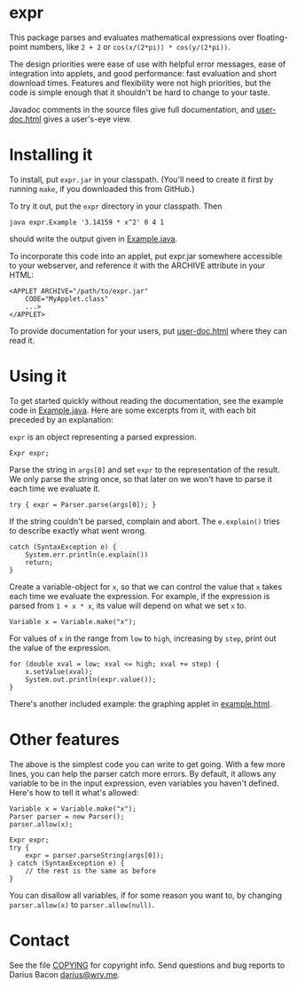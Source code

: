 expr
====

This package parses and evaluates mathematical expressions over
floating-point numbers, like `2 + 2` or `cos(x/(2*pi)) * cos(y/(2*pi))`.

The design priorities were ease of use with helpful error messages,
ease of integration into applets, and good performance: fast
evaluation and short download times.  Features and flexibility were
not high priorities, but the code is simple enough that it shouldn't
be hard to change to your taste.

Javadoc comments in the source files give full documentation, and
[user-doc.html](expr/blob/master/doc/user-doc.html) gives a user's-eye
view.


Installing it
=============

To install, put `expr.jar` in your classpath. (You'll need to create
it first by running `make`, if you downloaded this from GitHub.)

To try it out, put the `expr` directory in your classpath.  Then

	java expr.Example '3.14159 * x^2' 0 4 1

should write the output given in
[Example.java](expr/blob/master/expr/Example.java).

To incorporate this code into an applet, put expr.jar somewhere
accessible to your webserver, and reference it with the ARCHIVE
attribute in your HTML:

	<APPLET ARCHIVE="/path/to/expr.jar"
		CODE="MyApplet.class"
		...>
	</APPLET>

To provide documentation for your users, put
[user-doc.html](expr/blob/master/doc/user-doc.html) where they can read it.


Using it
========

To get started quickly without reading the documentation, see the
example code in [Example.java](expr/blob/master/expr/Example.java).
Here are some excerpts from it, with each bit preceded by an
explanation:

`expr` is an object representing a parsed expression.

    Expr expr;

Parse the string in `args[0]` and set `expr` to the representation of
the result.  We only parse the string once, so that later on we won't
have to parse it each time we evaluate it.

    try { expr = Parser.parse(args[0]); }

If the string couldn't be parsed, complain and abort.  The `e.explain()`
tries to describe exactly what went wrong.

    catch (SyntaxException e) {
        System.err.println(e.explain())
        return;
    }

Create a variable-object for `x`, so that we can control the value that
`x` takes each time we evaluate the expression.  For example, if the 
expression is parsed from `1 + x * x`, its value will depend on what
we set `x` to.
      
    Variable x = Variable.make("x");

For values of `x` in the range from `low` to `high`, increasing by
`step`, print out the value of the expression.

    for (double xval = low; xval <= high; xval += step) {
        x.setValue(xval);
        System.out.println(expr.value());
    }

There's another included example: the graphing applet in
[example.html](expr/blob/master/example/example.html).


Other features
==============

The above is the simplest code you can write to get going.  With a few
more lines, you can help the parser catch more errors.  By default, it
allows any variable to be in the input expression, even variables you
haven't defined.  Here's how to tell it what's allowed:

    Variable x = Variable.make("x");
    Parser parser = new Parser();
    parser.allow(x);

    Expr expr;
    try {
        expr = parser.parseString(args[0]); 
    } catch (SyntaxException e) {
        // the rest is the same as before
    }

You can disallow all variables, if for some reason you want to, by
changing `parser.allow(x)` to `parser.allow(null)`.


Contact
=======

See the file [COPYING](COPYING) for copyright info.
Send questions and bug reports to Darius Bacon <darius@wry.me>.
